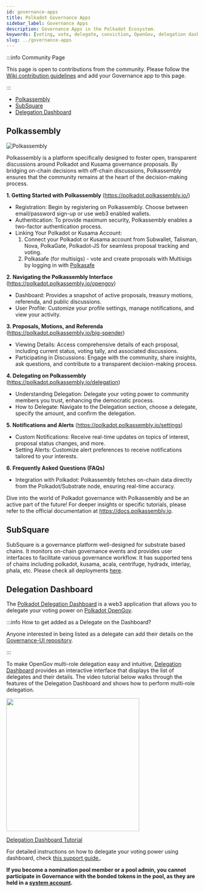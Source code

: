 ```yaml
---
id: governance-apps
title: Polkadot Governance Apps
sidebar_label: Governance Apps
description: Governance Apps in the Polkadot Ecosystem.
keywords: [voting, vote, delegate, conviction, OpenGov, delegation dashboard]
slug: ../governance-apps
---
```


:::info Community Page

This page is open to contributions from the community. Please follow the
[Wiki contribution guidelines](https://github.com/w3f/polkadot-wiki#contributing-to-documentation)
and add your Governance app to this page.

:::

- [Polkassembly](#polkassembly)
- [SubSquare](#subsquare)
- [Delegation Dashboard](#delegation-dashboard)

## Polkassembly

![Polkassembly](https://github.com/w3f/polkadot-wiki/assets/874046/f2fc1032-ba81-465a-896c-51bd35efd435)

Polkassembly is a platform specifically designed to foster open, transparent discussions around
Polkadot and Kusama governance proposals. By bridging on-chain decisions with off-chain discussions,
Polkassembly ensures that the community remains at the heart of the decision-making process.

**1. Getting Started with Polkassembly** (https://polkadot.polkassembly.io/)

- Registration: Begin by registering on Polkassembly. Choose between email/password sign-up or use
  web3 enabled wallets.
- Authentication: To provide maximum security, Polkassembly enables a two-factor authentication
  process.
- Linking Your Polkadot or Kusama Account:
  1. Connect your Polkadot or Kusama account from Subwallet, Talisman, Nova, PolkaGate, Polkadot-JS
     for seamless proposal tracking and voting.
  2. Polkasafe (for multisigs) - vote and create proposals with Multisigs by logging in with
     [Polkasafe](https://polkasafe.xyz/)

**2. Navigating the Polkassembly Interface** (https://polkadot.polkassembly.io/opengov)

- Dashboard: Provides a snapshot of active proposals, treasury motions, referenda, and public
  discussions.
- User Profile: Customize your profile settings, manage notifications, and view your activity.

**3. Proposals, Motions, and Referenda** (https://polkadot.polkassembly.io/big-spender)

- Viewing Details: Access comprehensive details of each proposal, including current status, voting
  tally, and associated discussions.
- Participating in Discussions: Engage with the community, share insights, ask questions, and
  contribute to a transparent decision-making process.

**4. Delegating on Polkassembly** (https://polkadot.polkassembly.io/delegation)

- Understanding Delegation: Delegate your voting power to community members you trust, enhancing the
  democratic process.
- How to Delegate: Navigate to the Delegation section, choose a delegate, specify the amount, and
  confirm the delegation.

**5. Notifications and Alerts** (https://polkadot.polkassembly.io/settings)

- Custom Notifications: Receive real-time updates on topics of interest, proposal status changes,
  and more.
- Setting Alerts: Customize alert preferences to receive notifications tailored to your interests.

**6. Frequently Asked Questions (FAQs)**

- Integration with Polkadot: Polkassembly fetches on-chain data directly from the Polkadot/Substrate
  node, ensuring real-time accuracy.

Dive into the world of Polkadot governance with Polkassembly and be an active part of the future!
For deeper insights or specific tutorials, please refer to the official documentation at
https://docs.polkassembly.io.

## SubSquare

SubSquare is a governance platform well-designed for substrate based chains. It monitors on-chain
governance events and provides user interfaces to facilitate various governance workflow. It has
supported tens of chains including polkadot, kusama, acala, centrifuge, hydradx, interlay, phala,
etc. Please check all deployments [here](https://subsquare.io/).

## Delegation Dashboard

The [Polkadot Delegation Dashboard](https://delegation.polkadot.network/) is a web3 application that
allows you to delegate your voting power on [Polkadot OpenGov](../learn/learn-polkadot-opengov.md).

:::info How to get added as a Delegate on the Dashboard?

Anyone interested in being listed as a delegate can add their details on the
[Governance-UI repository](https://github.com/paritytech/governance-ui/blob/main/assets/data/polkadot/delegates.json).

:::

To make OpenGov multi-role delegation easy and intuitive,
[Delegation Dashboard](https://delegation.polkadot.network/) provides an interactive interface that
displays the list of delegates and their details. The video tutorial below walks through the
features of the Delegation Dashboard and shows how to perform multi-role delegation.

<div className="row">
  <div className="col text--center">
    <a href="https://www.youtube.com/watch?v=RapBYZc5ZPo">
      <img src="https://img.youtube.com/vi/RapBYZc5ZPo/0.jpg" width="350" style={{ borderRadius: 10, border: '1px solid slategrey' }} />
    </a>
    <p>
      <a href="https://www.youtube.com/watch?v=RapBYZc5ZPo">Delegation Dashboard Tutorial</a>
    </p>
  </div>
</div>

For detailed instructions on how to delegate your voting power using dashboard, check
[this support guide.](https://support.polkadot.network/support/solutions/articles/65000184123-polkadot-opengov-how-to-delegate-your-voting-power).

**If you become a nomination pool member or a pool admin, you cannot participate in Governance with
the bonded tokens in the pool, as they are held in a
[system account](../learn/learn-account-advanced.md#system-accounts).**
